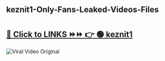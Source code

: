 
 ## keznit1-Only-Fans-Leaked-Videos-Files

# <h2><a href="https://mediaupload.pro?keznit1">🔗 Click to LINKS ⏩⏩ 👉 🟢 keznit1 </a></h2>

<a href="https://mediaupload.pro?keznit1" rel="nofollow" data-target="animated-image.originalLink"><img src="https://i.ibb.co.com/xMMVF88/686577567.gif" alt="Viral Video Original" style="max-width: 100%; display: inline-block;" data-target="animated-image.originalImage"></a>